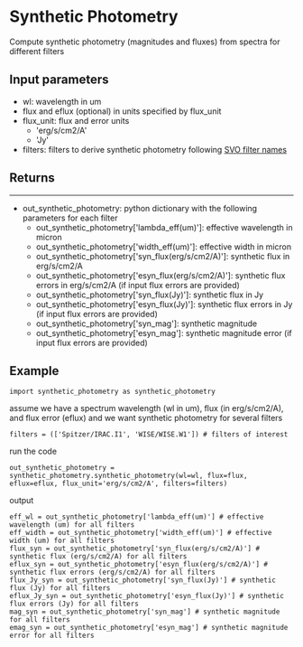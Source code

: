 # Synthetic Photometry
Compute synthetic photometry (magnitudes and fluxes) from spectra for different filters

## Input parameters
* wl: wavelength in um
* flux and eflux (optional) in units specified by flux_unit
* flux_unit: flux and error units
	* 'erg/s/cm2/A'
	* 'Jy'
* filters: filters to derive synthetic photometry following [SVO filter names](http://svo2.cab.inta-csic.es/theory/fps/)

## Returns
------
* out_synthetic_photometry: python dictionary with the following parameters for each filter
	* out_synthetic_photometry['lambda_eff(um)']: effective wavelength in micron
	* out_synthetic_photometry['width_eff(um)']: effective width in micron
	* out_synthetic_photometry['syn_flux(erg/s/cm2/A)']: synthetic flux in erg/s/cm2/A
	* out_synthetic_photometry['esyn_flux(erg/s/cm2/A)']: synthetic flux errors in erg/s/cm2/A (if input flux errors are provided)
	* out_synthetic_photometry['syn_flux(Jy)']: synthetic flux in Jy
	* out_synthetic_photometry['esyn_flux(Jy)']: synthetic flux errors in Jy (if input flux errors are provided)
	* out_synthetic_photometry['syn_mag']: synthetic magnitude
	* out_synthetic_photometry['esyn_mag']: synthetic magnitude error (if input flux errors are provided)

## Example
```
import synthetic_photometry as synthetic_photometry
```
assume we have a spectrum wavelength (wl in um), flux (in erg/s/cm2/A), and flux error (eflux) and we want synthetic photometry for several filters
```
filters = (['Spitzer/IRAC.I1', 'WISE/WISE.W1']) # filters of interest
```
run the code
```
out_synthetic_photometry = synthetic_photometry.synthetic_photometry(wl=wl, flux=flux, eflux=eflux, flux_unit='erg/s/cm2/A', filters=filters)
```
output
```
eff_wl = out_synthetic_photometry['lambda_eff(um)'] # effective wavelength (um) for all filters
eff_width = out_synthetic_photometry['width_eff(um)'] # effective width (um) for all filters
flux_syn = out_synthetic_photometry['syn_flux(erg/s/cm2/A)'] # synthetic flux (erg/s/cm2/A) for all filters
eflux_syn = out_synthetic_photometry['esyn_flux(erg/s/cm2/A)'] # synthetic flux errors (erg/s/cm2/A) for all filters
flux_Jy_syn = out_synthetic_photometry['syn_flux(Jy)'] # synthetic flux (Jy) for all filters
eflux_Jy_syn = out_synthetic_photometry['esyn_flux(Jy)'] # synthetic flux errors (Jy) for all filters
mag_syn = out_synthetic_photometry['syn_mag'] # synthetic magnitude for all filters
emag_syn = out_synthetic_photometry['esyn_mag'] # synthetic magnitude error for all filters
```
